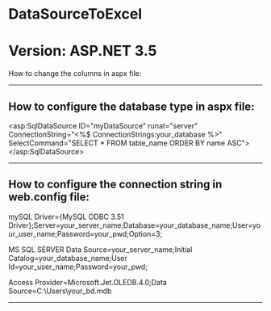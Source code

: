 # DataSourceToExcel

# Version: ASP.NET 3.5


How to change the columns in aspx file:

<Columns>
<asp:BoundField DataField="your_column_field" HeaderText="your_column_name"></asp:BoundField>
</Columns>


-------------------------------------------------------------------------------------------------------------------------------------

## How to configure the database type in aspx file:

<asp:SqlDataSource ID="myDataSource" runat="server" 
                ConnectionString="<%$ ConnectionStrings:your_database %>" 
                SelectCommand="SELECT * FROM table_name ORDER BY name ASC"></asp:SqlDataSource>

-------------------------------------------------------------------------------------------------------------------------------------

## How to configure the connection string in web.config file:

mySQL
Driver={MySQL ODBC 3.51 Driver};Server=your_server_name;Database=your_database_name;User=your_user_name;Password=your_pwd;Option=3;

MS SQL SERVER
Data Source=your_server_name;Initial Catalog=your_database_name;User Id=your_user_name;Password=your_pwd;

Access
Provider=Microsoft.Jet.OLEDB.4.0;Data Source=C:\Users\your_bd.mdb


-------------------------------------------------------------------------------------------------------------------------------------
